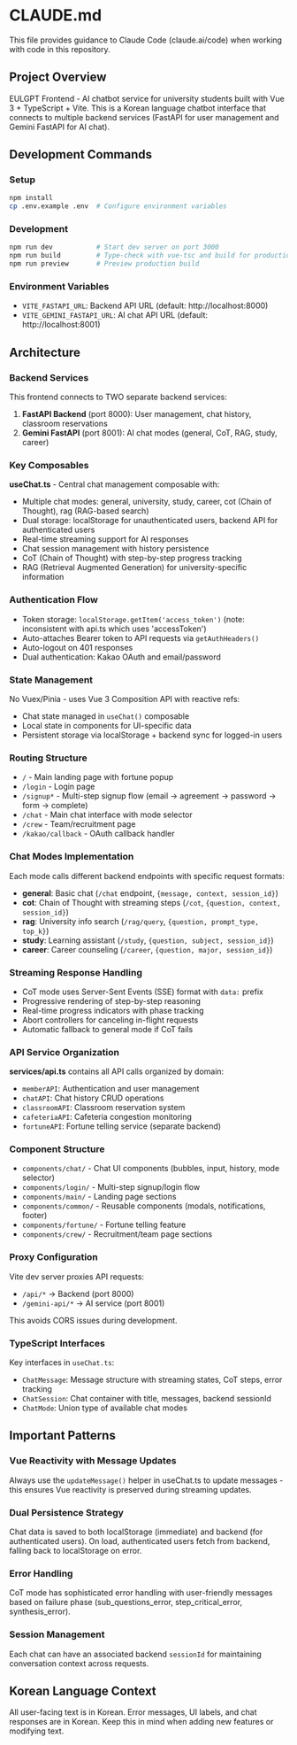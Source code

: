 # CLAUDE.md

This file provides guidance to Claude Code (claude.ai/code) when working with code in this repository.

## Project Overview

EULGPT Frontend - AI chatbot service for university students built with Vue 3 + TypeScript + Vite. This is a Korean language chatbot interface that connects to multiple backend services (FastAPI for user management and Gemini FastAPI for AI chat).

## Development Commands

### Setup
```bash
npm install
cp .env.example .env  # Configure environment variables
```

### Development
```bash
npm run dev           # Start dev server on port 3000
npm run build         # Type-check with vue-tsc and build for production
npm run preview       # Preview production build
```

### Environment Variables
- `VITE_FASTAPI_URL`: Backend API URL (default: http://localhost:8000)
- `VITE_GEMINI_FASTAPI_URL`: AI chat API URL (default: http://localhost:8001)

## Architecture

### Backend Services
This frontend connects to TWO separate backend services:
1. **FastAPI Backend** (port 8000): User management, chat history, classroom reservations
2. **Gemini FastAPI** (port 8001): AI chat modes (general, CoT, RAG, study, career)

### Key Composables

**useChat.ts** - Central chat management composable with:
- Multiple chat modes: general, university, study, career, cot (Chain of Thought), rag (RAG-based search)
- Dual storage: localStorage for unauthenticated users, backend API for authenticated users
- Real-time streaming support for AI responses
- Chat session management with history persistence
- CoT (Chain of Thought) with step-by-step progress tracking
- RAG (Retrieval Augmented Generation) for university-specific information

### Authentication Flow

- Token storage: `localStorage.getItem('access_token')` (note: inconsistent with api.ts which uses 'accessToken')
- Auto-attaches Bearer token to API requests via `getAuthHeaders()`
- Auto-logout on 401 responses
- Dual authentication: Kakao OAuth and email/password

### State Management

No Vuex/Pinia - uses Vue 3 Composition API with reactive refs:
- Chat state managed in `useChat()` composable
- Local state in components for UI-specific data
- Persistent storage via localStorage + backend sync for logged-in users

### Routing Structure

- `/` - Main landing page with fortune popup
- `/login` - Login page
- `/signup*` - Multi-step signup flow (email → agreement → password → form → complete)
- `/chat` - Main chat interface with mode selector
- `/crew` - Team/recruitment page
- `/kakao/callback` - OAuth callback handler

### Chat Modes Implementation

Each mode calls different backend endpoints with specific request formats:
- **general**: Basic chat (`/chat` endpoint, `{message, context, session_id}`)
- **cot**: Chain of Thought with streaming steps (`/cot`, `{question, context, session_id}`)
- **rag**: University info search (`/rag/query`, `{question, prompt_type, top_k}`)
- **study**: Learning assistant (`/study`, `{question, subject, session_id}`)
- **career**: Career counseling (`/career`, `{question, major, session_id}`)

### Streaming Response Handling

- CoT mode uses Server-Sent Events (SSE) format with `data:` prefix
- Progressive rendering of step-by-step reasoning
- Real-time progress indicators with phase tracking
- Abort controllers for canceling in-flight requests
- Automatic fallback to general mode if CoT fails

### API Service Organization

**services/api.ts** contains all API calls organized by domain:
- `memberAPI`: Authentication and user management
- `chatAPI`: Chat history CRUD operations
- `classroomAPI`: Classroom reservation system
- `cafeteriaAPI`: Cafeteria congestion monitoring
- `fortuneAPI`: Fortune telling service (separate backend)

### Component Structure

- `components/chat/` - Chat UI components (bubbles, input, history, mode selector)
- `components/login/` - Multi-step signup/login flow
- `components/main/` - Landing page sections
- `components/common/` - Reusable components (modals, notifications, footer)
- `components/fortune/` - Fortune telling feature
- `components/crew/` - Recruitment/team page sections

### Proxy Configuration

Vite dev server proxies API requests:
- `/api/*` → Backend (port 8000)
- `/gemini-api/*` → AI service (port 8001)

This avoids CORS issues during development.

### TypeScript Interfaces

Key interfaces in `useChat.ts`:
- `ChatMessage`: Message structure with streaming states, CoT steps, error tracking
- `ChatSession`: Chat container with title, messages, backend sessionId
- `ChatMode`: Union type of available chat modes

## Important Patterns

### Vue Reactivity with Message Updates
Always use the `updateMessage()` helper in useChat.ts to update messages - this ensures Vue reactivity is preserved during streaming updates.

### Dual Persistence Strategy
Chat data is saved to both localStorage (immediate) and backend (for authenticated users). On load, authenticated users fetch from backend, falling back to localStorage on error.

### Error Handling
CoT mode has sophisticated error handling with user-friendly messages based on failure phase (sub_questions_error, step_critical_error, synthesis_error).

### Session Management
Each chat can have an associated backend `sessionId` for maintaining conversation context across requests.

## Korean Language Context

All user-facing text is in Korean. Error messages, UI labels, and chat responses are in Korean. Keep this in mind when adding new features or modifying text.

